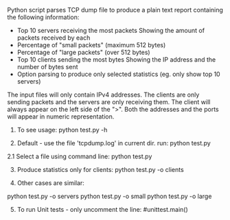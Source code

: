 Python script parses TCP dump file to produce a plain text report containing
the following information:

  * Top 10 servers receiving the most packets
    Showing the amount of packets received by each
  * Percentage of "small packets" (maximum 512 bytes)
  * Percentage of "large packets" (over 512 bytes)
  * Top 10 clients sending the most bytes
    Showing the IP address and the number of bytes sent
  * Option parsing to produce only selected statistics
    (eg. only show top 10 servers)

The input files will only contain IPv4 addresses. The clients are only sending
packets and the servers are only receiving them. The client will always appear
on the left side of the ">". Both the addresses and the ports will appear in
numeric representation.


1. To see usage:
python test.py -h 

2. Default - use the file 'tcpdump.log' in current dir. run:
python test.py

2.1 Select a file using command line:
python test.py <filename>

3.  Produce statistics only for clients:
python test.py -o clients

4.  Other cases are similar:

python test.py -o servers 
python test.py -o small
python test.py -o large

5. To run Unit tests - only uncomment the line:
	#unittest.main()



